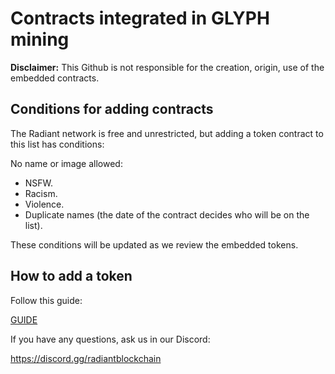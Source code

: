 # Contracts integrated in GLYPH mining

**Disclaimer:** This Github is not responsible for the creation, origin, use of the embedded contracts. 

## Conditions for adding contracts

The Radiant network is free and unrestricted, but adding a token contract to this list has conditions:

No name or image allowed:
- NSFW.
- Racism.
- Violence.
- Duplicate names (the date of the contract decides who will be on the list).

These conditions will be updated as we review the embedded tokens.

## How to add a token 

Follow this guide:

[GUIDE](Tokens/README.md)

If you have any questions, ask us in our Discord:

https://discord.gg/radiantblockchain

